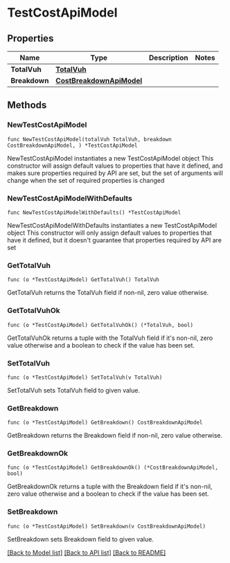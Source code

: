 # TestCostApiModel

## Properties

Name | Type | Description | Notes
------------ | ------------- | ------------- | -------------
**TotalVuh** | [**TotalVuh**](TotalVuh.md) |  | 
**Breakdown** | [**CostBreakdownApiModel**](CostBreakdownApiModel.md) |  | 

## Methods

### NewTestCostApiModel

`func NewTestCostApiModel(totalVuh TotalVuh, breakdown CostBreakdownApiModel, ) *TestCostApiModel`

NewTestCostApiModel instantiates a new TestCostApiModel object
This constructor will assign default values to properties that have it defined,
and makes sure properties required by API are set, but the set of arguments
will change when the set of required properties is changed

### NewTestCostApiModelWithDefaults

`func NewTestCostApiModelWithDefaults() *TestCostApiModel`

NewTestCostApiModelWithDefaults instantiates a new TestCostApiModel object
This constructor will only assign default values to properties that have it defined,
but it doesn't guarantee that properties required by API are set

### GetTotalVuh

`func (o *TestCostApiModel) GetTotalVuh() TotalVuh`

GetTotalVuh returns the TotalVuh field if non-nil, zero value otherwise.

### GetTotalVuhOk

`func (o *TestCostApiModel) GetTotalVuhOk() (*TotalVuh, bool)`

GetTotalVuhOk returns a tuple with the TotalVuh field if it's non-nil, zero value otherwise
and a boolean to check if the value has been set.

### SetTotalVuh

`func (o *TestCostApiModel) SetTotalVuh(v TotalVuh)`

SetTotalVuh sets TotalVuh field to given value.


### GetBreakdown

`func (o *TestCostApiModel) GetBreakdown() CostBreakdownApiModel`

GetBreakdown returns the Breakdown field if non-nil, zero value otherwise.

### GetBreakdownOk

`func (o *TestCostApiModel) GetBreakdownOk() (*CostBreakdownApiModel, bool)`

GetBreakdownOk returns a tuple with the Breakdown field if it's non-nil, zero value otherwise
and a boolean to check if the value has been set.

### SetBreakdown

`func (o *TestCostApiModel) SetBreakdown(v CostBreakdownApiModel)`

SetBreakdown sets Breakdown field to given value.



[[Back to Model list]](../README.md#documentation-for-models) [[Back to API list]](../README.md#documentation-for-api-endpoints) [[Back to README]](../README.md)


